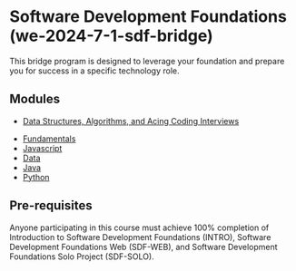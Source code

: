 # Software Development Foundations (we-2024-7-1-sdf-bridge)
This bridge program is designed to leverage your foundation and prepare you for success in a specific technology role.

## Modules

<!-- - [Career](./career.md) -->
<!-- - [Build](./build.md) -->
- [Data Structures, Algorithms, and Acing Coding Interviews](./data-structures-algorithms.md)
<!-- - [Patterns of Enterprise Applications: Design, Architecture, and Best Practices 📐](./patterns-of-enterprise-applications.md) -->
- [Fundamentals](./fundamentals.md)
- [Javascript](./javascript.md)
- [Data](./data.md)
- [Java](./java.md)
- [Python](./python.md)
<!-- - [CSS](./css.md) -->
<!-- - [Artificial Intelligence](./artificial-intelligence.md) -->
<!-- - [Cloud](./cloud.md) -->
<!-- - [Ruby](./ruby.md) -->
<!-- - [C#](./c-sharp.md) -->
<!-- - [Mobile](./mobile.md) -->
<!-- - [Design](./design.md) -->
<!-- - [Cybersecurity](./cybersecurity.md) -->

## Pre-requisites
Anyone participating in this course must achieve 100% completion of Introduction to Software Development Foundations (INTRO), Software Development Foundations Web (SDF-WEB), and Software Development Foundations Solo Project (SDF-SOLO).
